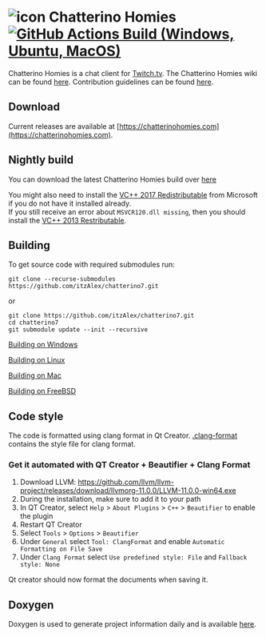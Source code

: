 ![icon](https://fourtf.com/img/chatterino-icon-64.png)
Chatterino Homies [![GitHub Actions Build (Windows, Ubuntu, MacOS)](https://github.com/JunkiEDM/chatterino7/workflows/Build/badge.svg?branch=chatterino7)](https://github.com/JunkiEDM/chatterino7/actions?query=workflow%3ABuild+branch%3Achatterino7)
============

Chatterino Homies is a chat client for [Twitch.tv](https://twitch.tv).
The Chatterino Homies wiki can be found [here](https://wiki.chatterino.com).
Contribution guidelines can be found [here](https://wiki.chatterino.com/Contributing%20for%20Developers).

## Download

Current releases are available at [https://chatterinohomies.com](https://chatterinohomies.com).

## Nightly build

You can download the latest Chatterino Homies build over [here](https://github.com/JunkiEDM/chatterino7/actions?query=workflow%3ABuild+branch%3Achatterino7)

You might also need to install the [VC++ 2017 Redistributable](https://aka.ms/vs/15/release/vc_redist.x64.exe) from Microsoft if you do not have it installed already.  
If you still receive an error about `MSVCR120.dll missing`, then you should install the [VC++ 2013 Restributable](https://download.microsoft.com/download/2/E/6/2E61CFA4-993B-4DD4-91DA-3737CD5CD6E3/vcredist_x64.exe).

## Building

To get source code with required submodules run:

```
git clone --recurse-submodules https://github.com/itzAlex/chatterino7.git
```

or

```
git clone https://github.com/itzAlex/chatterino7.git
cd chatterino7
git submodule update --init --recursive
```

[Building on Windows](../master/BUILDING_ON_WINDOWS.md)

[Building on Linux](../master/BUILDING_ON_LINUX.md)

[Building on Mac](../master/BUILDING_ON_MAC.md)

[Building on FreeBSD](../master/BUILDING_ON_FREEBSD.md)

## Code style

The code is formatted using clang format in Qt Creator. [.clang-format](src/.clang-format) contains the style file for clang format.

### Get it automated with QT Creator + Beautifier + Clang Format

1. Download LLVM: https://github.com/llvm/llvm-project/releases/download/llvmorg-11.0.0/LLVM-11.0.0-win64.exe
2. During the installation, make sure to add it to your path
3. In QT Creator, select `Help` > `About Plugins` > `C++` > `Beautifier` to enable the plugin
4. Restart QT Creator
5. Select `Tools` > `Options` > `Beautifier`
6. Under `General` select `Tool: ClangFormat` and enable `Automatic Formatting on File Save`
7. Under `Clang Format` select `Use predefined style: File` and `Fallback style: None`

Qt creator should now format the documents when saving it.

## Doxygen

Doxygen is used to generate project information daily and is available [here](https://doxygen.chatterino.com).
